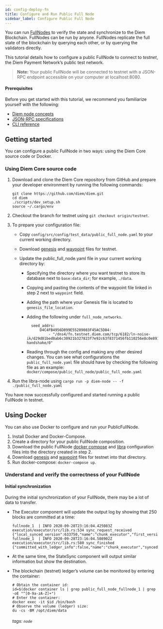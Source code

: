 ```yaml
---
id: config-deploy-fn
title: Configure and Run Public Full Node
sidebar_label: Configure Public Full Node
---
```


You can run [FullNodes](/core/nodes.md#fullnodes) to verify the state and synchronize to the Diem Blockchain. FullNodes can be run by anyone. FullNodes replicate the full state of the blockchain by querying each other, or by querying the validators directly.

This tutorial details how to configure a public FullNode to connect to *testnet*, the Diem Payment Network’s public test network.

>
> **Note:** Your public FullNode will be connected to testnet with a JSON-RPC endpoint accessible on your computer at localhost:8080.
>

#### Prerequisites
Before you get started with this tutorial, we recommend you familiarize yourself with the following:
* [Diem node concepts](/core/nodes.md)
* [JSON-RPC specifications](https://github.com/diem/diem/blob/main/json-rpc/json-rpc-spec.md)
* [CLI reference](/core/diem-cli.md)


## Getting started
You can configure a public FullNode in two ways: using the Diem Core source code or Docker.

### Using Diem Core source code
1. Download and clone the Diem Core repository from GitHub and prepare your developer environment by running the following commands:
     ```
     git clone https://github.com/diem/diem.git
     cd diem
     ./scripts/dev_setup.sh
     source ~/.cargo/env
     ```

2. Checkout the branch for testnet using `git checkout origin/testnet`.

3. To prepare your configuration file:

     * Copy `config/src/config/test_data/public_full_node.yaml` to your current working directory.

     * Download [genesis](https://testnet.libra.org/genesis.blob) and [waypoint](https://testnet.libra.org/waypoint.txt) files for testnet.

     * Update the public_full_node.yaml file in your current working directory by:

       * Specifying the directory where you want testnet to store its database next to `base:data_dir`; for example, `./data`.

       * Copying and pasting the contents of the waypoint file linked in step 2 next to `waypoint` field.

       * Adding the path where your Genesis file is located to `genesis_file_location`.

       * Adding the following under `full_node_networks`.

          ```
          	seed_addrs:
                D4C4FB4956D899E55289083F45AC5D84:
                    - "/dns4/fn.testnet.diem.com/tcp/6182/ln-noise-ik/d29d01bed8ab6c30921b327823f7e92c63f8371456fb110256e8c0e8911f4938/ln-handshake/0"
          ```

       * Reading through the config and making any other desired changes. You can see what configurations the `public_full_node.yaml` file should have by checking the following file as an example: `docker/compose/public_full_node/public_full_node.yaml`
4. Run the libra-node using `cargo run -p diem-node -- -f ./public_full_node.yaml`



You have now successfully configured and started running a public FullNode in testnet.

## Using Docker

You can also use Docker to configure and run your PublicFullNode.

1. Install Docker and Docker-Compose.
2. Create a directory for your public FullNode composition.
3. Download the public FullNode [docker compose](https://github.com/libra/libra/tree/master/docker/compose/public_full_node/docker-compose.yaml) and [libra](https://github.com/libra/libra/tree/master/docker/compose/public_full_node/public_full_node.yaml) configuration files into the directory created in step 2.
4. Download [genesis](https://testnet.libra.org/genesis.blob) and [waypoint](https://testnet.libra.org/waypoint.txt) files for testnet into that directory.
5. Run docker-compose: `docker-compose up`.


### Understand and verify the correctness of your FullNode

#### Initial synchronization
During the initial synchronization of your FullNode, there may be a lot of data to transfer.

* The Executor component will update the output log by showing that 250 blocks are committed at a time:

  ```
  fullnode_1  | INFO 2020-09-28T23:16:04.425083Z execution/executor/src/lib.rs:534 sync_request_received {"local_synced_version":633750,"name":"chunk_executor","first_version_in_request":633751,"num_txns_in_request":250}
  fullnode_1  | INFO 2020-09-28T23:16:04.508902Z execution/executor/src/lib.rs:580 sync_finished {"committed_with_ledger_info":false,"name":"chunk_executor","synced_to_version":634000}
  ```

* At the same time, the StateSync component will output similar information but show the destination.

* The blockchain (testnet) ledger’s volume can be monitored by entering the container:

  ```
  # Obtain the container id:
  id=$(docker container ls | grep public_full_node_fullnode_1 | grep -oE "^[0-9a-zA-Z]+")
  # Enter the container:
  docker exec -it $id /bin/bash
  # Observe the volume (ledger) size:
  du -cs -BM /opt/diem/data
  ```


  ###### tags: `node`
